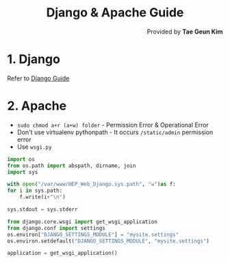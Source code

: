 <h1 style="text-align:center">Django & Apache Guide</h1>
<p style="text-align:right">Provided by <b>Tae Geun Kim</b></p>

# 1. Django

Refer to <a href="https://github.com/Axect/Webtutorial/">Django Guide</a>

# 2. Apache

* ```sudo chmod a+r (a+w) folder``` - Permission Error & Operational Error
* Don't use virtualenv pythonpath - It occurs ```/static/admin``` permission error
* Use ```wsgi.py```

```python
import os
from os.path import abspath, dirname, join
import sys

with open("/var/www/HEP_Web_Django.sys.path", "w")as f:
for i in sys.path:
    f.write(i+"\n")

sys.stdout = sys.stderr

from django.core.wsgi import get_wsgi_application
from django.conf import settings
os.environ["DJANGO_SETTINGS_MODULE"] = "mysite.settings"
os.environ.setdefault("DJANGO_SETTINGS_MODULE", "mysite.settings")

application = get_wsgi_application()
```
